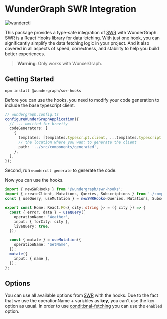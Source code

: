# WunderGraph SWR Integration

![wunderctl](https://img.shields.io/npm/v/@wundergraph/swr-hooks.svg)

This package provides a type-safe integration of [SWR](https://swr.vercel.app/) with WunderGraph.
SWR is a React Hooks library for data fetching. With just one hook, you can significantly simplify the data fetching logic in your project. And it also covered in all aspects of speed, correctness, and stability to help you build better experiences.

> **Warning**: Only works with WunderGraph.

## Getting Started

```shell
npm install @wundergraph/swr-hooks
```

Before you can use the hooks, you need to modify your code generation to include the base typescript client.

```typescript
// wundergraph.config.ts
configureWunderGraphApplication({
  // ... omitted for brevity
  codeGenerators: [
    {
      templates: [templates.typescript.client, ...templates.typescript.models],
      // the location where you want to generate the client
      path: '../src/components/generated',
    },
  ],
});
```

Second, run `wunderctl generate` to generate the code.

Now you can use the hooks.

```ts
import { newSWRHooks } from '@wundergraph/swr-hooks';
import { createClient, Mutations, Queries, Subscriptions } from './components/generated/client';
const { useQuery, useMutation } = newSWRHooks<Queries, Mutations, Subscriptions>(createClient());

export const Home: React.FC<{ city: string }> = ({ city }) => {
  const { error, data } = useQuery({
    operationName: 'Weather',
    input: { forCity: city },
    liveQuery: true,
  });

  const { mutate } = useMutation({
    operationName: 'SetName',
  });
  mutate({
    input: { name },
  });
};
```

## Options

You can use all available options from [SWR](https://swr.vercel.app/docs/options) with the hooks.
Due to the fact that we use the operationName + variables as **key**, you can't use the `key` option as usual.
In order to use [conditional-fetching](https://swr.vercel.app/docs/conditional-fetching) you can use the `enabled` option.
